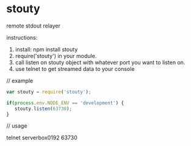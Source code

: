 stouty
===========================
remote stdout relayer

instructions:
 1. install: npm install stouty
 2. require('stouty') in your module.
 3. call listen on stouty object with whatever port you want to listen on.
 4. use telnet to get streamed data to your console

// example
```js
var stouty = require('stouty');

if(process.env.NODE_ENV == 'development') {
   stouty.listen(63730);
}
```

// usage

telnet serverbox0192 63730

